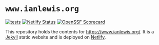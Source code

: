 # `www.ianlewis.org`

[![tests](https://github.com/ianlewis/www.ianlewis.org/actions/workflows/pre-submit.units.yml/badge.svg)](https://github.com/ianlewis/www.ianlewis.org/actions/workflows/pre-submit.units.yml)
[![Netlify Status](https://api.netlify.com/api/v1/badges/9e982427-95f4-4ddd-8853-a843296da510/deploy-status)](https://app.netlify.com/sites/www-ianlewis-org/deploys)
[![OpenSSF Scorecard](https://api.securityscorecards.dev/projects/github.com/ianlewis/www.ianlewis.org/badge)](https://securityscorecards.dev/viewer/?uri=github.com%2Fianlewis%2Fwww.ianlewis.org)

This repository holds the contents for <https://www.ianlewis.org/>. It is a
[Jekyll](https://jekyllrb.com/) static website and is deployed on
[Netlify](https://www.netlify.com/).
